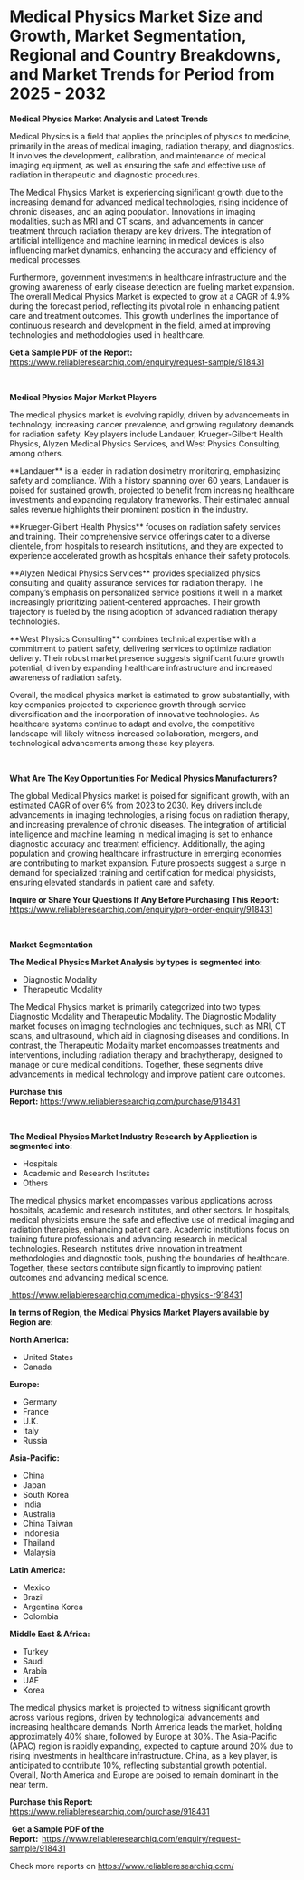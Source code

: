 <p><h1>Medical Physics Market Size and Growth, Market Segmentation, Regional and Country Breakdowns, and Market Trends for Period from 2025 -  2032</h1></p><p><strong>Medical Physics Market Analysis and Latest Trends</strong></p>
<p><p>Medical Physics is a field that applies the principles of physics to medicine, primarily in the areas of medical imaging, radiation therapy, and diagnostics. It involves the development, calibration, and maintenance of medical imaging equipment, as well as ensuring the safe and effective use of radiation in therapeutic and diagnostic procedures.</p><p>The Medical Physics Market is experiencing significant growth due to the increasing demand for advanced medical technologies, rising incidence of chronic diseases, and an aging population. Innovations in imaging modalities, such as MRI and CT scans, and advancements in cancer treatment through radiation therapy are key drivers. The integration of artificial intelligence and machine learning in medical devices is also influencing market dynamics, enhancing the accuracy and efficiency of medical processes.</p><p>Furthermore, government investments in healthcare infrastructure and the growing awareness of early disease detection are fueling market expansion. The overall Medical Physics Market is expected to grow at a CAGR of 4.9% during the forecast period, reflecting its pivotal role in enhancing patient care and treatment outcomes. This growth underlines the importance of continuous research and development in the field, aimed at improving technologies and methodologies used in healthcare.</p></p>
<p><strong>Get a Sample PDF of the Report:&nbsp;</strong> <a href="https://www.reliableresearchiq.com/enquiry/request-sample/918431?utm_campaign=2926&utm_medium=2&utm_source=Github&utm_content=ia&utm_term=07032025&utm_id=medical-physics">https://www.reliableresearchiq.com/enquiry/request-sample/918431</a></p>
<p>&nbsp;</p>
<p><strong>Medical Physics Major Market Players</strong></p>
<p><p>The medical physics market is evolving rapidly, driven by advancements in technology, increasing cancer prevalence, and growing regulatory demands for radiation safety. Key players include Landauer, Krueger-Gilbert Health Physics, Alyzen Medical Physics Services, and West Physics Consulting, among others.</p><p>**Landauer** is a leader in radiation dosimetry monitoring, emphasizing safety and compliance. With a history spanning over 60 years, Landauer is poised for sustained growth, projected to benefit from increasing healthcare investments and expanding regulatory frameworks. Their estimated annual sales revenue highlights their prominent position in the industry.</p><p>**Krueger-Gilbert Health Physics** focuses on radiation safety services and training. Their comprehensive service offerings cater to a diverse clientele, from hospitals to research institutions, and they are expected to experience accelerated growth as hospitals enhance their safety protocols.</p><p>**Alyzen Medical Physics Services** provides specialized physics consulting and quality assurance services for radiation therapy. The company’s emphasis on personalized service positions it well in a market increasingly prioritizing patient-centered approaches. Their growth trajectory is fueled by the rising adoption of advanced radiation therapy technologies.</p><p>**West Physics Consulting** combines technical expertise with a commitment to patient safety, delivering services to optimize radiation delivery. Their robust market presence suggests significant future growth potential, driven by expanding healthcare infrastructure and increased awareness of radiation safety.</p><p>Overall, the medical physics market is estimated to grow substantially, with key companies projected to experience growth through service diversification and the incorporation of innovative technologies. As healthcare systems continue to adapt and evolve, the competitive landscape will likely witness increased collaboration, mergers, and technological advancements among these key players.</p></p>
<p>&nbsp;</p>
<p><strong>What Are The Key Opportunities For Medical Physics Manufacturers?</strong></p>
<p><p>The global Medical Physics market is poised for significant growth, with an estimated CAGR of over 6% from 2023 to 2030. Key drivers include advancements in imaging technologies, a rising focus on radiation therapy, and increasing prevalence of chronic diseases. The integration of artificial intelligence and machine learning in medical imaging is set to enhance diagnostic accuracy and treatment efficiency. Additionally, the aging population and growing healthcare infrastructure in emerging economies are contributing to market expansion. Future prospects suggest a surge in demand for specialized training and certification for medical physicists, ensuring elevated standards in patient care and safety.</p></p>
<p><strong>Inquire or Share Your Questions If Any Before Purchasing This Report:</strong> <a href="https://www.reliableresearchiq.com/enquiry/pre-order-enquiry/918431?utm_campaign=2926&utm_medium=2&utm_source=Github&utm_content=ia&utm_term=07032025&utm_id=medical-physics">https://www.reliableresearchiq.com/enquiry/pre-order-enquiry/918431</a></p>
<p>&nbsp;</p>
<p><strong>Market Segmentation</strong></p>
<p><strong>The Medical Physics Market Analysis by types is segmented into:</strong></p>
<p><ul><li>Diagnostic Modality</li><li>Therapeutic Modality</li></ul></p>
<p><p>The Medical Physics market is primarily categorized into two types: Diagnostic Modality and Therapeutic Modality. The Diagnostic Modality market focuses on imaging technologies and techniques, such as MRI, CT scans, and ultrasound, which aid in diagnosing diseases and conditions. In contrast, the Therapeutic Modality market encompasses treatments and interventions, including radiation therapy and brachytherapy, designed to manage or cure medical conditions. Together, these segments drive advancements in medical technology and improve patient care outcomes.</p></p>
<p><strong>Purchase this Report:&nbsp;</strong><a href="https://www.reliableresearchiq.com/purchase/918431?utm_campaign=2926&utm_medium=2&utm_source=Github&utm_content=ia&utm_term=07032025&utm_id=medical-physics">https://www.reliableresearchiq.com/purchase/918431</a></p>
<p>&nbsp;</p>
<p><strong>The Medical Physics Market Industry Research by Application is segmented into:</strong></p>
<p><ul><li>Hospitals</li><li>Academic and Research Institutes</li><li>Others</li></ul></p>
<p><p>The medical physics market encompasses various applications across hospitals, academic and research institutes, and other sectors. In hospitals, medical physicists ensure the safe and effective use of medical imaging and radiation therapies, enhancing patient care. Academic institutions focus on training future professionals and advancing research in medical technologies. Research institutes drive innovation in treatment methodologies and diagnostic tools, pushing the boundaries of healthcare. Together, these sectors contribute significantly to improving patient outcomes and advancing medical science.</p></p>
<p><a href="https://www.reliableresearchiq.com/medical-physics-r918431?utm_campaign=2926&utm_medium=2&utm_source=Github&utm_content=ia&utm_term=07032025&utm_id=medical-physics">&nbsp;https://www.reliableresearchiq.com/medical-physics-r918431</a></p>
<p><strong>In terms of Region, the Medical Physics Market Players available by Region are:</strong></p>
<p>
    <p> <strong> North America: </strong>
        <ul>
            <li>United States</li>
            <li>Canada</li>
        </ul>
        </p> 
    <p> <strong> Europe: </strong>
        <ul>
            <li>Germany</li>
            <li>France</li>
            <li>U.K.</li>
            <li>Italy</li>
            <li>Russia</li>
        </ul>
        </p> 
    <p> <strong> Asia-Pacific: </strong>
        <ul>
            <li>China</li>
            <li>Japan</li>
            <li>South Korea</li>
            <li>India</li>
            <li>Australia</li>
            <li>China Taiwan</li>
            <li>Indonesia</li>
            <li>Thailand</li>
            <li>Malaysia</li>
        </ul>
        </p> 
    <p> <strong> Latin America: </strong>
        <ul>
            <li>Mexico</li>
            <li>Brazil</li>
            <li>Argentina Korea</li>
            <li>Colombia</li>
        </ul>
        </p> 
    <p> <strong> Middle East & Africa: </strong>
        <ul>
            <li>Turkey</li>
            <li>Saudi</li>
            <li>Arabia</li>
            <li>UAE</li>
            <li>Korea</li>
        </ul>
    </p>
    </p>
<p><p>The medical physics market is projected to witness significant growth across various regions, driven by technological advancements and increasing healthcare demands. North America leads the market, holding approximately 40% share, followed by Europe at 30%. The Asia-Pacific (APAC) region is rapidly expanding, expected to capture around 20% due to rising investments in healthcare infrastructure. China, as a key player, is anticipated to contribute 10%, reflecting substantial growth potential. Overall, North America and Europe are poised to remain dominant in the near term.</p></p>
<p><strong>Purchase this Report: </strong><a href="https://www.reliableresearchiq.com/purchase/918431?utm_campaign=2926&utm_medium=2&utm_source=Github&utm_content=ia&utm_term=07032025&utm_id=medical-physics">https://www.reliableresearchiq.com/purchase/918431</a></p>
<p>&nbsp;<strong>Get a Sample PDF of the Report:&nbsp;&nbsp;</strong><a href="https://www.reliableresearchiq.com/enquiry/request-sample/918431?utm_campaign=2926&utm_medium=2&utm_source=Github&utm_content=ia&utm_term=07032025&utm_id=medical-physics">https://www.reliableresearchiq.com/enquiry/request-sample/918431</a></p>
<p><strong></strong></p>
<p>Check more reports on <a href="https://www.reliableresearchiq.com/?utm_campaign=2926&utm_medium=2&utm_source=Github&utm_content=ia&utm_term=07032025&utm_id=medical-physics">https://www.reliableresearchiq.com/</a></p>